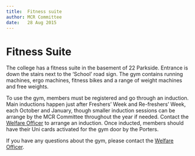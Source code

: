 ```yaml
---
title:  Fitness suite  
author: MCR Committee  
date:   28 Aug 2015  
---
```


# Fitness Suite

The college has a fitness suite in the basement of 22 Parkside. Entrance
is down the stairs next to the ‘School’ road sign. The gym contains
running machines, ergo machines, fitness bikes and a range of weight
machines and free weights.

To use the gym, members must be registered and go through an induction.
Main inductions happen just after Freshers’ Week and Re-freshers’ Week,
each October and January, though smaller induction sessions can be
arrange by the MCR Committee throughout the year if needed. Contact the
[Welfare Officer](mailto:welfare@emmamcr.org.uk) to arrange an
induction. Once inducted, members should have their Uni cards activated
for the gym door by the Porters.

If you have any questions about the gym, please contact the [Welfare
Officer](mailto:welfare@emmamcr.org.uk).
